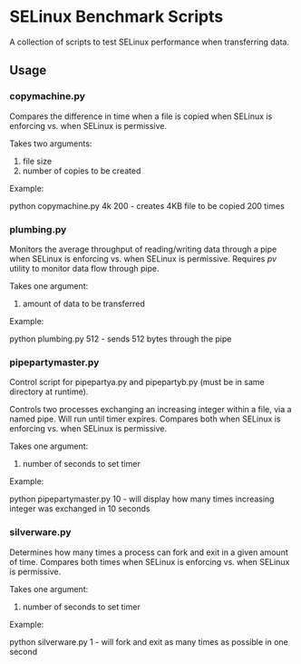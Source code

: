 # SELinux Benchmark Scripts

A collection of scripts to test SELinux performance when transferring data.

## Usage

### copymachine.py
Compares the difference in time when a file is copied when SELinux is enforcing vs. when SELinux is permissive.

Takes two arguments:

1. file size
2. number of copies to be created

Example:

python copymachine.py 4k 200 - creates 4KB file to be copied 200 times

### plumbing.py
Monitors the average throughput of reading/writing data through a pipe when SELinux is enforcing vs. 
when SELinux is permissive. Requires *pv* utility to monitor data flow through pipe. 

Takes one argument:

1. amount of data to be transferred

Example:

python plumbing.py 512 - sends 512 bytes through the pipe

### pipepartymaster.py
Control script for pipepartya.py and pipepartyb.py (must be in same directory at runtime).

Controls two processes exchanging an increasing integer within a file, via a named pipe. Will run until
timer expires. Compares both when SELinux is enforcing vs. when SELinux is permissive.

Takes one argument:

1. number of seconds to set timer

Example:

python pipepartymaster.py 10 - will display how many times increasing integer was exchanged in 10 seconds

### silverware.py
Determines how many times a process can fork and exit in a given amount of time. Compares both times when
SELinux is enforcing vs. when SELinux is permissive.

Takes one argument:

1. number of seconds to set timer

Example:

python silverware.py 1 - will fork and exit as many times as possible in one second 
